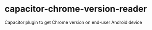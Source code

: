 # capacitor-chrome-version-reader
Capacitor plugin to get Chrome version on end-user Android device
